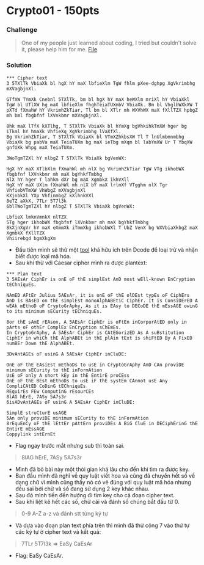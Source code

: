 # Crypto01 - 150pts
### Challenge
> One of my people just learned about coding, I tried but couldn't solve it, please help him for me.
[File](buildcrypt.txt)

### Solution
```
*** Cipher text
3 5TXlTk VbiaXk bl hgX hY maX lbfieXlm TgW fhlm pXee-dghpg XgVkrimbhg mXVagbjnXl.

GTfXW TYmXk Cnebnl 5TXlTk, bm bl hgX hY maX heWXlm mriXl hY VbiaXkl TgW bl UTlXW hg maX lbfieXlm fhghTeiaTUXmbV VbiaXk. Bm bl VhglbWXkXW T pXTd fXmahW hY VkrimhZkTiar, Tl bm bl XTlr mh WXVhWX maX fXllTZX hpbgZ mh bml fbgbfnf lXVnkbmr mXVagbjnXl.

8hk maX lTfX kXTlhg, T 5TXlTk VbiaXk bl hYmXg bgVhkihkTmXW hger bg iTkml hY hmaXk VhfieXq XgVkrimbhg lVaXfXl.
Bg VkrimhZkTiar, T 5TXlTk VbiaXk bl VTmXZhkbsXW Tl T lnUlmbmnmbhg VbiaXk bg pabVa maX TeiaTUXm bg maX ieTbg mXqm bl labYmXW Ur T YbqXW gnfUXk Whpg maX TeiaTUXm.

3WoTgmTZXl hY nlbgZ T 5TXlTk VbiaXk bgVenWX:

HgX hY maX XTlbXlm fXmahWl mh nlX bg VkrimhZkTiar TgW VTg ikhobWX fbgbfnf lXVnkbmr mh maX bgYhkfTmbhg
NlX hY hger T lahkm dXr bg maX XgmbkX ikhVXll
HgX hY maX UXlm fXmahWl mh nlX bY maX lrlmXf VTgghm nlX Tgr VhfiebVTmXW VhWbgZ mXVagbjnXl
KXjnbkXl YXp VhfinmbgZ kXlhnkVXl
8eTZ aXkX, 7TLr 5T7l3k
6blTWoTgmTZXl hY nlbgZ T 5TXlTk VbiaXk bgVenWX:

LbfieX lmknVmnkX nlTZX
5Tg hger ikhobWX fbgbfnf lXVnkbmr mh maX bgYhkfTmbhg
8kXjnXgVr hY maX eXmmXk iTmmXkg ikhobWXl T UbZ VenX bg WXVbiaXkbgZ maX XgmbkX fXllTZX
Vhiirebgd bgmXkgXm
```
- Đầu tiên mình sẽ thử một [tool](https://www.dcode.fr/cipher-identifier) khá hữu ích trên Dcode để loại trừ và nhận biết được loại mã hóa.
- Sau khi thử với Caesar cipher mình ra được plantext:
```
*** Plan text
3 5AEsAr CiphEr is onE oF thE simplEst AnD most wEll-known EnCryption tEChniquEs.

NAmED AFtEr Julius 5AEsAr, it is onE oF thE olDEst typEs oF CiphErs AnD is BAsED on thE simplEst monoAlphABEtiC CiphEr. It is ConsiDErED A wEAk mEthoD oF CryptoGrAphy, As it is EAsy to DECoDE thE mEssAGE owinG to its minimum sECurity tEChniquEs.

8or thE sAmE rEAson, A 5AEsAr CiphEr is oFtEn inCorporAtED only in pArts oF othEr ComplEx EnCryption sChEmEs.
In CryptoGrAphy, A 5AEsAr CiphEr is CAtEGorizED As A suBstitution CiphEr in whiCh thE AlphABEt in thE plAin tExt is shiFtED By A FixED numBEr Down thE AlphABEt.

3DvAntAGEs oF usinG A 5AEsAr CiphEr inCluDE:

OnE oF thE EAsiEst mEthoDs to usE in CryptoGrAphy AnD CAn proviDE minimum sECurity to thE inFormAtion
UsE oF only A short kEy in thE EntirE proCEss
OnE oF thE BEst mEthoDs to usE iF thE systEm CAnnot usE Any CompliCAtED CoDinG tEChniquEs
REquirEs FEw ComputinG rEsourCEs
8lAG hErE, 7ASy 5A7s3r
6isADvAntAGEs oF usinG A 5AEsAr CiphEr inCluDE:

SimplE struCturE usAGE
5An only proviDE minimum sECurity to thE inFormAtion
8rEquEnCy oF thE lEttEr pAttErn proviDEs A BiG CluE in DECiphErinG thE EntirE mEssAGE
Coppylink intErnEt
```
- Flag ngay trước mắt nhưng sub thì toàn sai.
> 8lAG hErE, 7ASy 5A7s3r

- Mình đã bỏ bài này một thòi gian khá lâu cho đến khi tìm ra được key.
-  Ban đầu mình đã nghĩ về quy luật viết hoa và cũng đã chuyển hết số về dạng chữ vì mình cũng thấy nó có vẻ đúng với quy luật mã hóa nhưng đều sai bởi chữ và số đang sử dụng 2 key khác nhau.
- Sau đó mình tiến đến hướng đi tìm key cho cả đoạn cipher text.
- Sau khi liệt kê hết các số, chữ cái và đánh số chúng bắt đầu từ 0.
> 0-9 A-Z a-z và đánh stt từng ký tự
- Và dựa vào đoạn plan text phía trên thì mình đã thử cộng 7 vào thứ tự các ký tự ở cipher text và kết quả:
> 7TLr 5T7l3k => EaSy CaEsAr
- Flag: EaSy CaEsAr.

